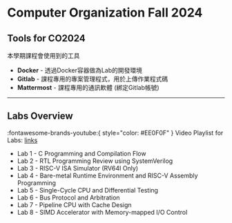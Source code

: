 # Computer Organization Fall 2024

## Tools for CO2024

本學期課程會使用到的工具

- **Docker** - 透過Docker容器做為Lab的開發環境
- **Gitlab** - 課程專用的專案管理程式，用於上傳作業程式碼
- **Mattermost** - 課程專用的通訊軟體 (綁定Gitlab帳號)

---

## Labs Overview

:fontawesome-brands-youtube:{ style="color: #EE0F0F" }
Video Playlist for Labs: [links]()

- Lab 1 - C Programming and Compilation Flow
- Lab 2 - RTL Programming Review using SystemVerilog
- Lab 3 - RISC-V ISA Simulator (RV64I Only)
- Lab 4 - Bare-metal Runtime Environment and RISC-V Assembly Programming
- Lab 5 - Single-Cycle CPU and Differential Testing
- Lab 6 - Bus Protocol and Arbitration
- Lab 7 - Pipeline CPU with Cache Design
- Lab 8 - SIMD Accelerator with Memory-mapped I/O Control

